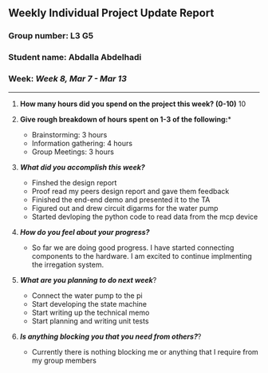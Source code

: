 ## Weekly Individual Project Update Report
### Group number: L3 G5
### Student name: Abdalla Abdelhadi
### Week: _Week 8, Mar 7 - Mar 13_
___
1. **How many hours did you spend on the project this week? (0-10)** 10

2. **Give rough breakdown of hours spent on 1-3 of the following:***
    - Brainstorming: 3 hours
    - Information gathering: 4 hours
    - Group Meetings: 3 hours
3. ***What did you accomplish this week?*** 
    - Finshed the design report
    - Proof read my peers design report and gave them feedback
    - Finished the end-end demo and presented it to the TA
    - Figured out and drew circuit digarms for the water pump
    - Started devloping the python code to read data from the mcp device
4. ***How do you feel about your progress?*** 
    - So far we are doing good progress. I have started connecting components to the hardware. I am excited to continue implmenting the irregation system.
5. ***What are you planning to do next week***? 
    - Connect the water pump to the pi
    - Start developing the state machine
    - Start writing up the technical memo
    - Start planning and writing unit tests 
6. ***Is anything blocking you that you need from others?***? 
    - Currently there is nothing blocking me or anything that I require from my group members
